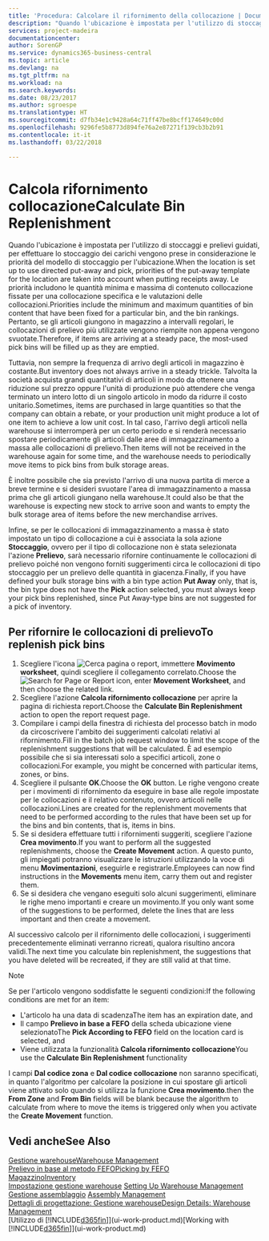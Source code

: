 ```yaml
---
title: 'Procedura: Calcolare il rifornimento della collocazione | Documenti Microsoft'
description: "Quando l'ubicazione è impostata per l'utilizzo di stoccaggi e prelievi guidati, per effettuare lo stoccaggio dei carichi vengono prese in considerazione le priorità del modello di stoccaggio per l'ubicazione."
services: project-madeira
documentationcenter: 
author: SorenGP
ms.service: dynamics365-business-central
ms.topic: article
ms.devlang: na
ms.tgt_pltfrm: na
ms.workload: na
ms.search.keywords: 
ms.date: 08/23/2017
ms.author: sgroespe
ms.translationtype: HT
ms.sourcegitcommit: d7fb34e1c9428a64c71ff47be8bcff174649c00d
ms.openlocfilehash: 9296fe5b8773d894fe76a2e87271f139cb3b2b91
ms.contentlocale: it-it
ms.lasthandoff: 03/22/2018

---
```

# <a name="calculate-bin-replenishment"></a><span data-ttu-id="9ddbf-103">Calcola rifornimento collocazione</span><span class="sxs-lookup"><span data-stu-id="9ddbf-103">Calculate Bin Replenishment</span></span>
<span data-ttu-id="9ddbf-104">Quando l'ubicazione è impostata per l'utilizzo di stoccaggi e prelievi guidati, per effettuare lo stoccaggio dei carichi vengono prese in considerazione le priorità del modello di stoccaggio per l'ubicazione.</span><span class="sxs-lookup"><span data-stu-id="9ddbf-104">When the location is set up to use directed put-away and pick, priorities of the put-away template for the location are taken into account when putting receipts away.</span></span> <span data-ttu-id="9ddbf-105">Le priorità includono le quantità minima e massima di contenuto collocazione fissate per una collocazione specifica e le valutazioni delle collocazioni.</span><span class="sxs-lookup"><span data-stu-id="9ddbf-105">Priorities include the minimum and maximum quantities of bin content that have been fixed for a particular bin, and the bin rankings.</span></span> <span data-ttu-id="9ddbf-106">Pertanto, se gli articoli giungono in magazzino a intervalli regolari, le collocazioni di prelievo più utilizzate vengono riempite non appena vengono svuotate.</span><span class="sxs-lookup"><span data-stu-id="9ddbf-106">Therefore, if items are arriving at a steady pace, the most-used pick bins will be filled up as they are emptied.</span></span>  

<span data-ttu-id="9ddbf-107">Tuttavia, non sempre la frequenza di arrivo degli articoli in magazzino è costante.</span><span class="sxs-lookup"><span data-stu-id="9ddbf-107">But inventory does not always arrive in a steady trickle.</span></span> <span data-ttu-id="9ddbf-108">Talvolta la società acquista grandi quantitativi di articoli in modo da ottenere una riduzione sul prezzo oppure l'unità di produzione può attendere che venga terminato un intero lotto di un singolo articolo in modo da ridurre il costo unitario.</span><span class="sxs-lookup"><span data-stu-id="9ddbf-108">Sometimes, items are purchased in large quantities so that the company can obtain a rebate, or your production unit might produce a lot of one item to achieve a low unit cost.</span></span> <span data-ttu-id="9ddbf-109">In tal caso, l'arrivo degli articoli nella warehouse si interromperà per un certo periodo e si renderà necessario spostare periodicamente gli articoli dalle aree di immagazzinamento a massa alle collocazioni di prelievo.</span><span class="sxs-lookup"><span data-stu-id="9ddbf-109">Then items will not be received in the warehouse again for some time, and the warehouse needs to periodically move items to pick bins from bulk storage areas.</span></span>  

<span data-ttu-id="9ddbf-110">È inoltre possibile che sia previsto l'arrivo di una nuova partita di merce a breve termine e si desideri svuotare l'area di immagazzinamento a massa prima che gli articoli giungano nella warehouse.</span><span class="sxs-lookup"><span data-stu-id="9ddbf-110">It could also be that the warehouse is expecting new stock to arrive soon and wants to empty the bulk storage area of items before the new merchandise arrives.</span></span>  

<span data-ttu-id="9ddbf-111">Infine, se per le collocazioni di immagazzinamento a massa è stato impostato un tipo di collocazione a cui è associata la sola azione **Stoccaggio**, ovvero per il tipo di collocazione non è stata selezionata l'azione **Prelievo**, sarà necessario rifornire continuamente le collocazioni di prelievo poiché non vengono forniti suggerimenti circa le collocazioni di tipo stoccaggio per un prelievo delle quantità in giacenza.</span><span class="sxs-lookup"><span data-stu-id="9ddbf-111">Finally, if you have defined your bulk storage bins with a bin type action **Put Away** only, that is, the bin type does not have the **Pick** action selected, you must always keep your pick bins replenished, since Put Away-type bins are not suggested for a pick of inventory.</span></span>  

## <a name="to-replenish-pick-bins"></a><span data-ttu-id="9ddbf-112">Per rifornire le collocazioni di prelievo</span><span class="sxs-lookup"><span data-stu-id="9ddbf-112">To replenish pick bins</span></span>  
1.  <span data-ttu-id="9ddbf-113">Scegliere l'icona ![Cerca pagina o report](media/ui-search/search_small.png "Cerca pagina o report"), immettere **Movimento worksheet**, quindi scegliere il collegamento correlato.</span><span class="sxs-lookup"><span data-stu-id="9ddbf-113">Choose the ![Search for Page or Report](media/ui-search/search_small.png "Search for Page or Report icon") icon, enter **Movement Worksheet**, and then choose the related link.</span></span>  
2.  <span data-ttu-id="9ddbf-114">Scegliere l'azione **Calcola rifornimento collocazione** per aprire la pagina di richiesta report.</span><span class="sxs-lookup"><span data-stu-id="9ddbf-114">Choose the **Calculate Bin Replenishment** action to open the report request page.</span></span>  
3.  <span data-ttu-id="9ddbf-115">Compilare i campi della finestra di richiesta del processo batch in modo da circoscrivere l'ambito dei suggerimenti calcolati relativi al rifornimento.</span><span class="sxs-lookup"><span data-stu-id="9ddbf-115">Fill in the batch job request window to limit the scope of the replenishment suggestions that will be calculated.</span></span> <span data-ttu-id="9ddbf-116">È ad esempio possibile che si sia interessati solo a specifici articoli, zone o collocazioni.</span><span class="sxs-lookup"><span data-stu-id="9ddbf-116">For example, you might be concerned with particular items, zones, or bins.</span></span>  
4.  <span data-ttu-id="9ddbf-117">Scegliere il pulsante **OK**.</span><span class="sxs-lookup"><span data-stu-id="9ddbf-117">Choose the **OK** button.</span></span> <span data-ttu-id="9ddbf-118">Le righe vengono create per i movimenti di rifornimento da eseguire in base alle regole impostate per le collocazioni e il relativo contenuto, ovvero articoli nelle collocazioni.</span><span class="sxs-lookup"><span data-stu-id="9ddbf-118">Lines are created for the replenishment movements that need to be performed according to the rules that have been set up for the bins and bin contents, that is, items in bins.</span></span>  
5.  <span data-ttu-id="9ddbf-119">Se si desidera effettuare tutti i rifornimenti suggeriti, scegliere l'azione **Crea movimento**.</span><span class="sxs-lookup"><span data-stu-id="9ddbf-119">If you want to perform all the suggested replenishments, choose the **Create Movement** action.</span></span> <span data-ttu-id="9ddbf-120">A questo punto, gli impiegati potranno visualizzare le istruzioni utilizzando la voce di menu **Movimentazioni**, eseguirle e registrarle.</span><span class="sxs-lookup"><span data-stu-id="9ddbf-120">Employees can now find instructions in the **Movements** menu item, carry them out and register them.</span></span>  
6.  <span data-ttu-id="9ddbf-121">Se si desidera che vengano eseguiti solo alcuni suggerimenti, eliminare le righe meno importanti e creare un movimento.</span><span class="sxs-lookup"><span data-stu-id="9ddbf-121">If you only want some of the suggestions to be performed, delete the lines that are less important and then create a movement.</span></span>  

<span data-ttu-id="9ddbf-122">Al successivo calcolo per il rifornimento delle collocazioni, i suggerimenti precedentemente eliminati verranno ricreati, qualora risultino ancora validi.</span><span class="sxs-lookup"><span data-stu-id="9ddbf-122">The next time you calculate bin replenishment, the suggestions that you have deleted will be recreated, if they are still valid at that time.</span></span>  

> [!NOTE]  
>  <span data-ttu-id="9ddbf-123">Se per l'articolo vengono soddisfatte le seguenti condizioni:</span><span class="sxs-lookup"><span data-stu-id="9ddbf-123">If the following conditions are met for an item:</span></span>  
>   
>  -   <span data-ttu-id="9ddbf-124">L'articolo ha una data di scadenza</span><span class="sxs-lookup"><span data-stu-id="9ddbf-124">The item has an expiration date, and</span></span>  
> -   <span data-ttu-id="9ddbf-125">Il campo **Prelievo in base a FEFO** della scheda ubicazione viene selezionato</span><span class="sxs-lookup"><span data-stu-id="9ddbf-125">The **Pick According to FEFO** field on the location card is selected, and</span></span>  
> -   <span data-ttu-id="9ddbf-126">Viene utilizzata la funzionalità **Calcola rifornimento collocazione**</span><span class="sxs-lookup"><span data-stu-id="9ddbf-126">You use the **Calculate Bin Replenishment** functionality</span></span>  
>   
>  <span data-ttu-id="9ddbf-127">I campi **Dal codice zona** e **Dal codice collocazione** non saranno specificati, in quanto l'algoritmo per calcolare la posizione in cui spostare gli articoli viene attivato solo quando si utilizza la funzione **Crea movimento**.</span><span class="sxs-lookup"><span data-stu-id="9ddbf-127">then the **From Zone** and **From Bin** fields will be blank because the algorithm to calculate from where to move the items is triggered only when you activate the **Create Movement** function.</span></span>  

## <a name="see-also"></a><span data-ttu-id="9ddbf-128">Vedi anche</span><span class="sxs-lookup"><span data-stu-id="9ddbf-128">See Also</span></span>  
[<span data-ttu-id="9ddbf-129">Gestione warehouse</span><span class="sxs-lookup"><span data-stu-id="9ddbf-129">Warehouse Management</span></span>](warehouse-manage-warehouse.md)  
[<span data-ttu-id="9ddbf-130">Prelievo in base al metodo FEFO</span><span class="sxs-lookup"><span data-stu-id="9ddbf-130">Picking by FEFO</span></span>](warehouse-picking-by-fefo.md)  
[<span data-ttu-id="9ddbf-131">Magazzino</span><span class="sxs-lookup"><span data-stu-id="9ddbf-131">Inventory</span></span>](inventory-manage-inventory.md)  
<span data-ttu-id="9ddbf-132">[Impostazione gestione warehouse](warehouse-setup-warehouse.md)   </span><span class="sxs-lookup"><span data-stu-id="9ddbf-132">[Setting Up Warehouse Management](warehouse-setup-warehouse.md)   </span></span>  
<span data-ttu-id="9ddbf-133">[Gestione assemblaggio](assembly-assemble-items.md)  </span><span class="sxs-lookup"><span data-stu-id="9ddbf-133">[Assembly Management](assembly-assemble-items.md)  </span></span>  
[<span data-ttu-id="9ddbf-134">Dettagli di progettazione: Gestione warehouse</span><span class="sxs-lookup"><span data-stu-id="9ddbf-134">Design Details: Warehouse Management</span></span>](design-details-warehouse-management.md)  
<span data-ttu-id="9ddbf-135">[Utilizzo di [!INCLUDE[d365fin](includes/d365fin_md.md)]](ui-work-product.md)</span><span class="sxs-lookup"><span data-stu-id="9ddbf-135">[Working with [!INCLUDE[d365fin](includes/d365fin_md.md)]](ui-work-product.md)</span></span>

